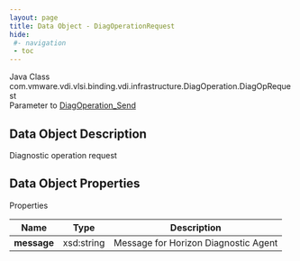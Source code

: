 ```yaml
---
layout: page
title: Data Object - DiagOperationRequest
hide:
 #- navigation
 - toc
---
```






Java Class
    com.vmware.vdi.vlsi.binding.vdi.infrastructure.DiagOperation.DiagOpRequest  
Parameter to
     [DiagOperation_Send](vdi.infrastructure.DiagOperation.md#send)  

## Data Object Description 

Diagnostic operation request 

## Data Object Properties

Properties

Name |  Type |  Description   
---|---|---  
**message**|  xsd:string|  Message for Horizon Diagnostic Agent   
  
  
  

  
  

